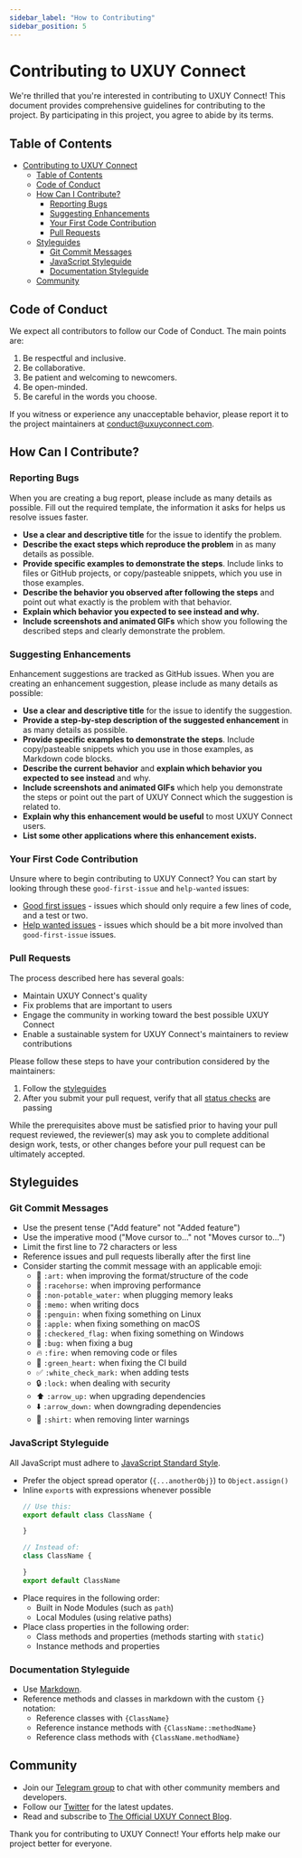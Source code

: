 ```yaml
---
sidebar_label: "How to Contributing"
sidebar_position: 5
---
```


# Contributing to UXUY Connect

We're thrilled that you're interested in contributing to UXUY Connect! This document provides comprehensive guidelines for contributing to the project. By participating in this project, you agree to abide by its terms.

## Table of Contents

- [Contributing to UXUY Connect](#contributing-to-uxuy-connect)
  - [Table of Contents](#table-of-contents)
  - [Code of Conduct](#code-of-conduct)
  - [How Can I Contribute?](#how-can-i-contribute)
    - [Reporting Bugs](#reporting-bugs)
    - [Suggesting Enhancements](#suggesting-enhancements)
    - [Your First Code Contribution](#your-first-code-contribution)
    - [Pull Requests](#pull-requests)
  - [Styleguides](#styleguides)
    - [Git Commit Messages](#git-commit-messages)
    - [JavaScript Styleguide](#javascript-styleguide)
    - [Documentation Styleguide](#documentation-styleguide)
  - [Community](#community)

## Code of Conduct

We expect all contributors to follow our Code of Conduct. The main points are:

1. Be respectful and inclusive.
2. Be collaborative.
3. Be patient and welcoming to newcomers.
4. Be open-minded.
5. Be careful in the words you choose.

If you witness or experience any unacceptable behavior, please report it to the project maintainers at conduct@uxuyconnect.com.

## How Can I Contribute?

### Reporting Bugs

When you are creating a bug report, please include as many details as possible. Fill out the required template, the information it asks for helps us resolve issues faster.

- **Use a clear and descriptive title** for the issue to identify the problem.
- **Describe the exact steps which reproduce the problem** in as many details as possible.
- **Provide specific examples to demonstrate the steps**. Include links to files or GitHub projects, or copy/pasteable snippets, which you use in those examples.
- **Describe the behavior you observed after following the steps** and point out what exactly is the problem with that behavior.
- **Explain which behavior you expected to see instead and why.**
- **Include screenshots and animated GIFs** which show you following the described steps and clearly demonstrate the problem.

### Suggesting Enhancements

Enhancement suggestions are tracked as GitHub issues. When you are creating an enhancement suggestion, please include as many details as possible:

- **Use a clear and descriptive title** for the issue to identify the suggestion.
- **Provide a step-by-step description of the suggested enhancement** in as many details as possible.
- **Provide specific examples to demonstrate the steps**. Include copy/pasteable snippets which you use in those examples, as Markdown code blocks.
- **Describe the current behavior** and **explain which behavior you expected to see instead** and why.
- **Include screenshots and animated GIFs** which help you demonstrate the steps or point out the part of UXUY Connect which the suggestion is related to.
- **Explain why this enhancement would be useful** to most UXUY Connect users.
- **List some other applications where this enhancement exists.**

### Your First Code Contribution

Unsure where to begin contributing to UXUY Connect? You can start by looking through these `good-first-issue` and `help-wanted` issues:

* [Good first issues](https://github.com/uxuyconnect/uxuyconnect/labels/good%20first%20issue) - issues which should only require a few lines of code, and a test or two.
* [Help wanted issues](https://github.com/uxuyconnect/uxuyconnect/labels/help%20wanted) - issues which should be a bit more involved than `good-first-issue` issues.

### Pull Requests

The process described here has several goals:

- Maintain UXUY Connect's quality
- Fix problems that are important to users
- Engage the community in working toward the best possible UXUY Connect
- Enable a sustainable system for UXUY Connect's maintainers to review contributions

Please follow these steps to have your contribution considered by the maintainers:

1. Follow the [styleguides](#styleguides)
2. After you submit your pull request, verify that all [status checks](https://help.github.com/articles/about-status-checks/) are passing

While the prerequisites above must be satisfied prior to having your pull request reviewed, the reviewer(s) may ask you to complete additional design work, tests, or other changes before your pull request can be ultimately accepted.

## Styleguides

### Git Commit Messages

* Use the present tense ("Add feature" not "Added feature")
* Use the imperative mood ("Move cursor to..." not "Moves cursor to...")
* Limit the first line to 72 characters or less
* Reference issues and pull requests liberally after the first line
* Consider starting the commit message with an applicable emoji:
  * 🎨 `:art:` when improving the format/structure of the code
  * 🐎 `:racehorse:` when improving performance
  * 🚱 `:non-potable_water:` when plugging memory leaks
  * 📝 `:memo:` when writing docs
  * 🐧 `:penguin:` when fixing something on Linux
  * 🍎 `:apple:` when fixing something on macOS
  * 🏁 `:checkered_flag:` when fixing something on Windows
  * 🐛 `:bug:` when fixing a bug
  * 🔥 `:fire:` when removing code or files
  * 💚 `:green_heart:` when fixing the CI build
  * ✅ `:white_check_mark:` when adding tests
  * 🔒 `:lock:` when dealing with security
  * ⬆️ `:arrow_up:` when upgrading dependencies
  * ⬇️ `:arrow_down:` when downgrading dependencies
  * 👕 `:shirt:` when removing linter warnings

### JavaScript Styleguide

All JavaScript must adhere to [JavaScript Standard Style](https://standardjs.com/).

* Prefer the object spread operator (`{...anotherObj}`) to `Object.assign()`
* Inline `export`s with expressions whenever possible
  ```js
  // Use this:
  export default class ClassName {

  }

  // Instead of:
  class ClassName {

  }
  export default ClassName
  ```
* Place requires in the following order:
  * Built in Node Modules (such as `path`)
  * Local Modules (using relative paths)
* Place class properties in the following order:
  * Class methods and properties (methods starting with `static`)
  * Instance methods and properties

### Documentation Styleguide

* Use [Markdown](https://daringfireball.net/projects/markdown/).
* Reference methods and classes in markdown with the custom `{}` notation:
  * Reference classes with `{ClassName}`
  * Reference instance methods with `{ClassName::methodName}`
  * Reference class methods with `{ClassName.methodName}`

## Community

* Join our [Telegram group](https://t.me/uxuyconnect) to chat with other community members and developers.
* Follow our [Twitter](https://twitter.com/uxuyconnect) for the latest updates.
* Read and subscribe to [The Official UXUY Connect Blog](https://blog.uxuyconnect.com).

Thank you for contributing to UXUY Connect! Your efforts help make our project better for everyone.
